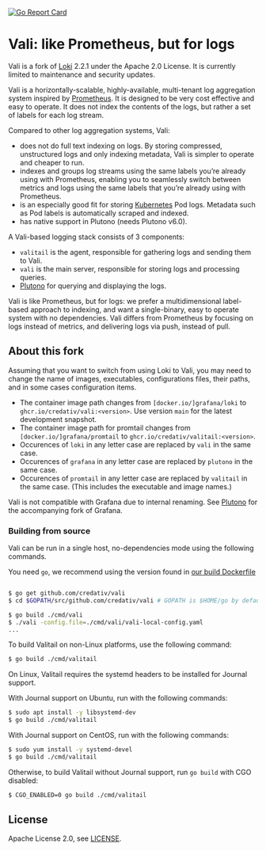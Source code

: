 <a href="https://goreportcard.com/report/github.com/credativ/vali"><img src="https://goreportcard.com/badge/github.com/credativ/vali" alt="Go Report Card" /></a>

# Vali: like Prometheus, but for logs

Vali is a fork of [Loki](https://github.com/grafana/loki/) 2.2.1 under the Apache 2.0 License.
It is currently limited to maintenance and security updates.

Vali is a horizontally-scalable, highly-available, multi-tenant log aggregation system inspired by [Prometheus](https://prometheus.io/).
It is designed to be very cost effective and easy to operate.
It does not index the contents of the logs, but rather a set of labels for each log stream.

Compared to other log aggregation systems, Vali:

- does not do full text indexing on logs. By storing compressed, unstructured logs and only indexing metadata, Vali is simpler to operate and cheaper to run.
- indexes and groups log streams using the same labels you’re already using with Prometheus, enabling you to seamlessly switch between metrics and logs using the same labels that you’re already using with Prometheus.
- is an especially good fit for storing [Kubernetes](https://kubernetes.io/) Pod logs. Metadata such as Pod labels is automatically scraped and indexed.
- has native support in Plutono (needs Plutono v6.0).

A Vali-based logging stack consists of 3 components:

- `valitail` is the agent, responsible for gathering logs and sending them to Vali.
- `vali` is the main server, responsible for storing logs and processing queries.
- [Plutono](https://github.com/credativ/plutono) for querying and displaying the logs.

Vali is like Prometheus, but for logs: we prefer a multidimensional label-based approach to indexing, and want a single-binary, easy to operate system with no dependencies.
Vali differs from Prometheus by focusing on logs instead of metrics, and delivering logs via push, instead of pull.


## About this fork

Assuming that you want to switch from using Loki to Vali, you may need to change the name of images, executables, configurations files, their paths, and in some cases configuration items.

- The container image path changes from `[docker.io/]grafana/loki` to `ghcr.io/credativ/vali:<version>`. Use version `main` for the latest development snapshot.
- The container image path for promtail changes from `[docker.io/]grafana/promtail` to `ghcr.io/credativ/valitail:<version>`.
- Occurences of `loki` in any letter case are replaced by `vali` in the same case.
- Occurences of `grafana` in any letter case are replaced by `plutono` in the same case.
- Occurences of `promtail` in any letter case are replaced by `valitail` in the same case. (This includes the executable and image names.)

Vali is not compatible with Grafana due to internal renaming. See [Plutono](https://github.com/credativ/plutono) for the accompanying fork of Grafana.


### Building from source

Vali can be run in a single host, no-dependencies mode using the following commands.

You need `go`, we recommend using the version found in [our build Dockerfile](https://github.com/credativ/vali/blob/master/vali-build-image/Dockerfile)

```bash

$ go get github.com/credativ/vali
$ cd $GOPATH/src/github.com/credativ/vali # GOPATH is $HOME/go by default.

$ go build ./cmd/vali
$ ./vali -config.file=./cmd/vali/vali-local-config.yaml
...
```

To build Valitail on non-Linux platforms, use the following command:

```bash
$ go build ./cmd/valitail
```

On Linux, Valitail requires the systemd headers to be installed for
Journal support.

With Journal support on Ubuntu, run with the following commands:

```bash
$ sudo apt install -y libsystemd-dev
$ go build ./cmd/valitail
```

With Journal support on CentOS, run with the following commands:

```bash
$ sudo yum install -y systemd-devel
$ go build ./cmd/valitail
```

Otherwise, to build Valitail without Journal support, run `go build`
with CGO disabled:

```bash
$ CGO_ENABLED=0 go build ./cmd/valitail
```

## License

Apache License 2.0, see [LICENSE](LICENSE).
